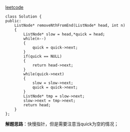 [leetcode](https://leetcode-cn.com/problems/remove-nth-node-from-end-of-list/)

```
class Solution {
public:
    ListNode* removeNthFromEnd(ListNode* head, int n) 
    {
        ListNode* slow = head,*quick = head;
        while(n--)
        {
            quick = quick->next;
        }
        if(quick == NULL)
        {
            return head->next;
        }
        while(quick->next)
        {
            slow = slow->next;
            quick = quick->next;
        }
        ListNode* tmp = slow->next;
        slow->next = tmp->next;
        return head;
    }
};
```

**解题思路**：快慢指针，但是需要注意当quick为空的情况；
